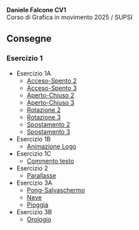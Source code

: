 **Daniele Falcone CV1**  
Corso di Grafica in movimento 2025 / SUPSI  




## Consegne   
### Esercizio 1   
- Esercizio 1A
	- [Acceso-Spento 2](https://dadiccs.github.io/gim/esercizio_1A/acceso_spento_2.html) 
	- [Acceso-Spento 3](https://dadiccs.github.io/gim/esercizio_1A/acceso_spento_3.html) 
	- [Aperto-Chiuso 2](https://dadiccs.github.io/gim/esercizio_1A/aperto_chiuso_2.html) 
	- [Aperto-Chiuso 3](https://dadiccs.github.io/gim/esercizio_1A/aperto_chiuso_3.html) 
	- [Rotazione 2](https://dadiccs.github.io/gim/esercizio_1A/rotazione_2.html) 
	- [Rotazione 3](https://dadiccs.github.io/gim/esercizio_1A/rotazione_3.html)   
	- [Spostamento 2](https://dadiccs.github.io/gim/esercizio_1A/spostamento_2.html) 
	- [Spostamento 3](https://dadiccs.github.io/gim/esercizio_1A/spostamento_3.html) 
- Esercizio 1B
	- [Animazione Logo](https://dadiccs.github.io/gim/esercizio_1B/index.html) 
- Esercizio 1C
	- [Commento testo](https://dadiccs.github.io/gim/esercizio_1C/README.md)
- Esercizio 2
	- [Parallasse](https://dadiccs.github.io/gim/esercizio_2/index.html)
- Esercizio 3A
	- [Pong-Salvaschermo](https://dadiccs.github.io/gim/esercizio_3A/pong/index.html)
	- [Neve](https://dadiccs.github.io/gim/esercizio_3A/neve/index.html)
	- [Pioggia](https://dadiccs.github.io/gim/esercizio_3A/pioggia/index.html)
- Esercizio 3B
	- [Orologio](https://dadiccs.github.io/gim/esercizio_3B/index.html)
